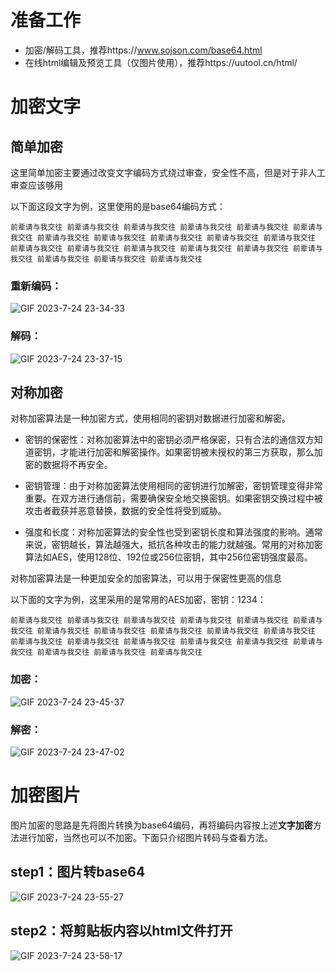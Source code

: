 # 准备工作

- 加密/解码工具，推荐https://www.sojson.com/base64.html
- 在线html编辑及预览工具（仅图片使用），推荐https://uutool.cn/html/

# 加密文字

 ## 简单加密

 这里简单加密主要通过改变文字编码方式绕过审查，安全性不高，但是对于非人工审查应该够用

 以下面这段文字为例，这里使用的是base64编码方式：

`前辈请与我交往 前辈请与我交往 前辈请与我交往 前辈请与我交往 前辈请与我交往 前辈请与我交往 前辈请与我交往 前辈请与我交往 前辈请与我交往 前辈请与我交往 前辈请与我交往 前辈请与我交往 前辈请与我交往 前辈请与我交往 前辈请与我交往 前辈请与我交往 前辈请与我交往 前辈请与我交往 前辈请与我交往 前辈请与我交往` 

### 重新编码：

![GIF 2023-7-24 23-34-33](https://github.com/Tohno-Akiha/-/blob/main/GIF%202023-7-24%2023-34-33.gif)

 ### 解码：

![GIF 2023-7-24 23-37-15](https://github.com/Tohno-Akiha/-/blob/main/GIF%202023-7-24%2023-34-33.gif)

## 对称加密  

对称加密算法是一种加密方式，使用相同的密钥对数据进行加密和解密。

- 密钥的保密性：对称加密算法中的密钥必须严格保密，只有合法的通信双方知道密钥，才能进行加密和解密操作。如果密钥被未授权的第三方获取，那么加密的数据将不再安全。

- 密钥管理：由于对称加密算法使用相同的密钥进行加解密，密钥管理变得非常重要。在双方进行通信前，需要确保安全地交换密钥。如果密钥交换过程中被攻击者截获并恶意替换，数据的安全性将受到威胁。

- 强度和长度：对称加密算法的安全性也受到密钥长度和算法强度的影响。通常来说，密钥越长，算法越强大，抵抗各种攻击的能力就越强。常用的对称加密算法如AES，使用128位、192位或256位密钥，其中256位密钥强度最高。

对称加密算法是一种更加安全的加密算法，可以用于保密性更高的信息

以下面的文字为例，这里采用的是常用的AES加密，密钥：1234：

`前辈请与我交往 前辈请与我交往 前辈请与我交往 前辈请与我交往 前辈请与我交往 前辈请与我交往 前辈请与我交往 前辈请与我交往 前辈请与我交往 前辈请与我交往 前辈请与我交往 前辈请与我交往 前辈请与我交往 前辈请与我交往 前辈请与我交往 前辈请与我交往 前辈请与我交往 前辈请与我交往 前辈请与我交往 前辈请与我交往`

 ### 加密：

   ![GIF 2023-7-24 23-45-37](https://github.com/Tohno-Akiha/-/blob/main/GIF%202023-7-24%2023-45-37.gif)

 ### 解密：

![GIF 2023-7-24 23-47-02](https://github.com/Tohno-Akiha/-/blob/main/GIF%202023-7-24%2023-47-02.gif)

 # 加密图片

图片加密的思路是先将图片转换为base64编码，再将编码内容按上述**文字加密**方法进行加密，当然也可以不加密。下面只介绍图片转码与查看方法。

 ## step1：图片转base64

![GIF 2023-7-24 23-55-27](https://github.com/Tohno-Akiha/-/blob/main/GIF%202023-7-24%2023-55-27.gif)

 ## step2：将剪贴板内容以html文件打开

![GIF 2023-7-24 23-58-17](https://github.com/Tohno-Akiha/-/blob/main/GIF%202023-7-24%2023-58-17.gif)
